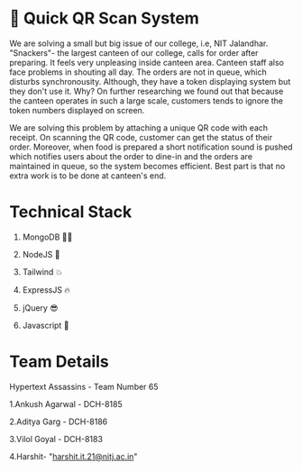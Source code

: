 
# 🤳 Quick QR Scan System

We are solving a small but big issue of our college, i.e, NIT Jalandhar. "Snackers"- the largest canteen of our college, calls for order after preparing. It feels very unpleasing inside canteen area. Canteen staff also face problems in shouting all day. The orders are not in queue, which disturbs synchronousity. Although, they have a token displaying system but they don't use it. Why? On further researching we found out that because the canteen operates in such a large scale, customers tends to ignore the token numbers displayed on screen. 

We are solving this problem by attaching a unique QR code with each receipt. On scanning the QR code, customer can get the status of their order. Moreover, when food is prepared a short notification sound is pushed which notifies users about the order to dine-in and the orders are maintained in queue, so the system becomes efficient. Best part is that no extra work is to be done at canteen's end.

# Technical Stack

1. MongoDB 👩‍💻

2. NodeJS 🎉

3. Tailwind 💥

4. ExpressJS 🔥

5. jQuery 😎

6. Javascript 🙌


# Team Details

Hypertext Assassins - Team Number 65

1.Ankush Agarwal - DCH-8185

2.Aditya Garg - DCH-8186

3.Vilol Goyal - DCH-8183

4.Harshit- "harshit.it.21@nitj.ac.in"
